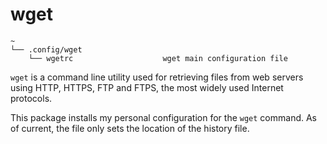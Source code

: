 # wget

```text
~
└── .config/wget
    └── wgetrc                    wget main configuration file
```

`wget` is a command line utility used for retrieving files from web servers using HTTP, HTTPS, FTP and FTPS, the most widely used Internet protocols.

This package installs my personal configuration for the `wget` command. As of current, the file only sets the location of the history file.
